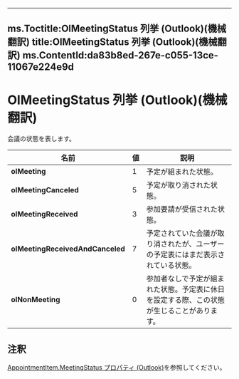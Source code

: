 

---
ms.Toctitle:OlMeetingStatus 列挙 (Outlook)(機械翻訳)
title:OlMeetingStatus 列挙 (Outlook)(機械翻訳)
ms.ContentId:da83b8ed-267e-c055-13ce-11067e224e9d
---
# OlMeetingStatus 列挙 (Outlook)(機械翻訳)




会議の状態を表します。

|**名前**|**値**|**説明**|
|---|---|---|
|**olMeeting**|1|予定が組まれた状態。|
|**olMeetingCanceled**|5|予定が取り消された状態。|
|**olMeetingReceived**|3|参加要請が受信された状態。|
|**olMeetingReceivedAndCanceled**|7|予定されていた会議が取り消されたが、ユーザーの予定表にはまだ表示されている状態。|
|**olNonMeeting**|0|参加者なしで予定が組まれた状態。予定表に休日を設定する際、この状態が生じることがあります。|



## 注釈
[AppointmentItem.MeetingStatus プロパティ (Outlook)](cfd970cd-df6c-4537-0a17-b5adab3b667f.md)を参照してください。




